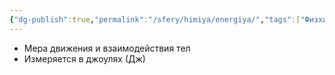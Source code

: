 ```yaml
---
{"dg-publish":true,"permalink":"/sfery/himiya/energiya/","tags":["Физхимия"]}
---
```


- Мера движения и взаимодействия тел
- Измеряется в джоулях (Дж)
